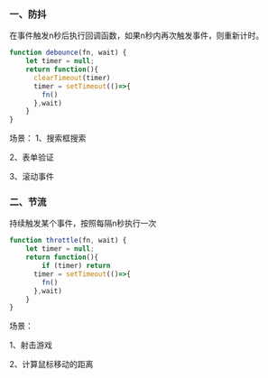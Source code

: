### 一、防抖

在事件触发n秒后执行回调函数，如果n秒内再次触发事件，则重新计时。

```javascript
function debounce(fn, wait) {
  	let timer = null;
    return function(){
      clearTimeout(timer)
      timer = setTimeout(()=>{
        fn()
      },wait)
    }
}
```

场景：
1、搜索框搜索

2、表单验证

3、滚动事件

### 二、节流

持续触发某个事件，按照每隔n秒执行一次

```javascript
function throttle(fn, wait) {
  	let timer = null;
    return function(){
    	if (timer) return
      timer = setTimeout(()=>{
        fn()
      },wait)
    }
}
```

场景：

1、射击游戏

2、计算鼠标移动的距离
